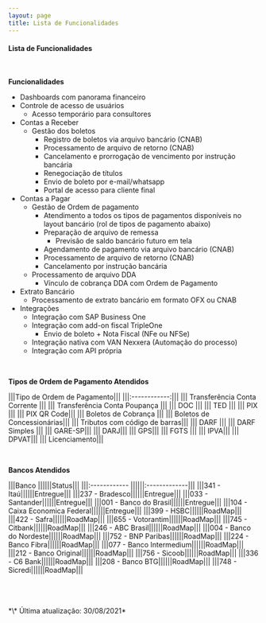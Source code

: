 ```yaml
---
layout: page
title: Lista de Funcionalidades
---
```


#### Lista de Funcionalidades

<br>

**Funcionalidades**

- Dashboards com panorama financeiro
- Controle de acesso de usuários
    - Acesso temporário para consultores
- Contas a Receber
    - Gestão dos boletos
        - Registro de boletos via arquivo bancário (CNAB)
        - Processamento de arquivo de retorno (CNAB)
        - Cancelamento e prorrogação de vencimento por instrução bancária
        - Renegociação de títulos
        - Envio de boleto por e-mail/whatsapp
        - Portal de acesso para cliente final
- Contas a Pagar
    - Gestão de Ordem de pagamento
        - Atendimento a todos os tipos de pagamentos disponíveis no layout bancário (rol de tipos de pagamento abaixo)
        - Preparação de arquivo de remessa
            - Previsão de saldo bancário futuro em tela
        - Agendamento de pagamento via arquivo bancário (CNAB)
        - Processamento de arquivo de retorno (CNAB)
        - Cancelamento por instrução bancária
    - Processamento de arquivo DDA
        - Vínculo de cobrança DDA com Ordem de Pagamento
- Extrato Bancário
    - Processamento de extrato bancário em formato OFX ou CNAB
- Integrações
    - Integração com SAP Business One 
    - Integração com add-on fiscal TripleOne
        - Envio de boleto + Nota Fiscal (NFe ou NFSe)
    - Integração nativa com VAN Nexxera (Automação do processo)
    - Integração com API própria

<br>

**Tipos de Ordem de Pagamento Atendidos**

|||Tipo de Ordem de Pagamento|||
|||:------------:|||
||| Transferência Conta Corrente |||
||| Transferência Conta Poupança |||
||| DOC |||
||| TED |||
||| PIX |||
||| PIX QR Code|||
||| Boletos de Cobrança |||
||| Boletos de Concessionárias|||
||| Tributos com código de barras|||
||| DARF |||
||| DARF Simples |||
||| GARE-SP|||
||| DARJ|||
||| GPS|||
||| FGTS |||
||| IPVA|||
||| DPVAT|||
||| Licenciamento|||


<br>

**Bancos Atendidos**

|||Banco             ||||||Status|||
|||:------------      ||||||:-------------|||
|||341 - Itaú||||||Entregue|||
|||237 - Bradesco||||||Entregue|||
|||033 - Santander||||||Entregue|||
|||001 - Banco do Brasil||||||Entregue|||
|||104 - Caixa Economica Federal||||||Entregue|||
|||399 - HSBC||||||RoadMap|||
|||422 - Safra||||||RoadMap|||
|||655 - Votorantim||||||RoadMap|||
|||745 - Citbank||||||RoadMap|||
|||246 - ABC Brasil||||||RoadMap|||
|||004 - Banco do Nordeste||||||RoadMap|||
|||752 - BNP Paribas||||||RoadMap|||
|||224 - Banco Fibra||||||RoadMap|||
|||077 - Banco Intermedium||||||RoadMap|||
|||212 - Banco Original||||||RoadMap|||
|||756 - Sicoob||||||RoadMap|||
|||336 - C6 Bank||||||RoadMap|||
|||208 - Banco BTG||||||RoadMap|||
|||748 - Sicredi||||||RoadMap|||

<br>
<br>
<br>
*\* Última atualização: 30/08/2021*